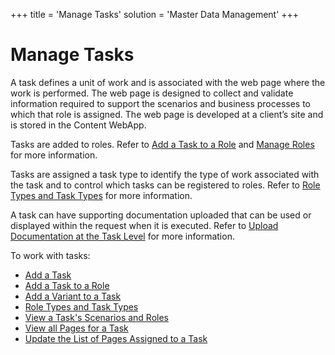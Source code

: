 +++
title = 'Manage Tasks'
solution = 'Master Data Management'
+++

# Manage Tasks

A task defines a unit of work and is associated with the web page where
the work is performed. The web page is designed to collect and validate
information required to support the scenarios and business processes to
which that role is assigned. The web page is developed at a client’s
site and is stored in the Content WebApp.

Tasks are added to roles. Refer to [Add a Task to a
Role](Add_a_Task_to_a_Role) and [Manage Roles](Manage_Roles) for
more information.

Tasks are assigned a task type to identify the type of work associated
with the task and to control which tasks can be registered to roles.
Refer to [Role Types and Task Types](Role_Types_and_Task_Types) for
more information.

A task can have supporting documentation uploaded that can be used or
displayed within the request when it is executed. Refer to [Upload
Documentation at the Task
Level](Upload_Documentation_at_the_Task_Level) for more information.

To work with tasks:

  - [Add a Task](Add_a_Task)
  - [Add a Task to a Role](Add_a_Task_to_a_Role)
  - [Add a Variant to a Task](Add_a_Variant_to_a_Task)
  - [Role Types and Task Types](Role_Types_and_Task_Types)
  - [View a Task's Scenarios and
    Roles](View_a_Tasks_Scenarios_and_Roles)
  - [View all Pages for a Task](View_all_Pages_for_a_Task)
  - [Update the List of Pages Assigned to a
    Task](Update_the_List_of_Pages_Assigned_to_a_Task)
